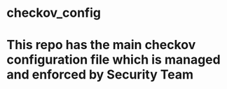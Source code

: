 # checkov_config
# This repo has the main checkov configuration file which is managed and enforced by Security Team
